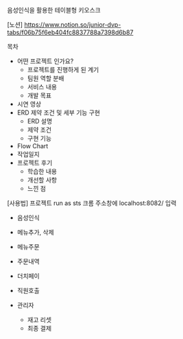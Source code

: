 음성인식을 활용한 테이블형 키오스크

[노션] https://www.notion.so/junior-dvp-tabs/f06b75f6eb404fc8837788a7398d6b87


목차
- 어떤 프로젝트 인가요?
  - 프로젝트를 진행하게 된 계기
  - 팀원 역할 분배
  - 서비스 내용
  - 개발 목표
- 시연 영상
- ERD 제약 조건 및 세부 기능 구현
  - ERD 설명
  - 제약 조건
  - 구현 기능
- Flow Chart
- 작업일지
- 프로젝트 후기
  - 학습한 내용
  - 개선할 사항
  - 느낀 점
  
[사용법]
프로젝트 run as sts
크롬 주소창에 localhost:8082/ 입력

- 음성인식
- 메뉴추가, 삭제
- 메뉴주문
- 주문내역
- 더치페이
- 직원호출

- 관리자
  - 재고 리셋
  - 최종 결제
